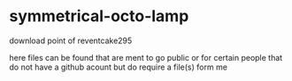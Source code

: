 # symmetrical-octo-lamp
download point of reventcake295

here files can be found that are ment to go public or for certain people that do not have a github acount but do require a file(s) form me
